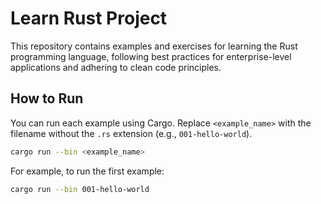 # Learn Rust Project

This repository contains examples and exercises for learning the Rust programming language, following best practices for enterprise-level applications and adhering to clean code principles.

## How to Run

You can run each example using Cargo. Replace `<example_name>` with the filename without the `.rs` extension (e.g., `001-hello-world`).

```bash
cargo run --bin <example_name>
```

For example, to run the first example:

```bash
cargo run --bin 001-hello-world
``` 